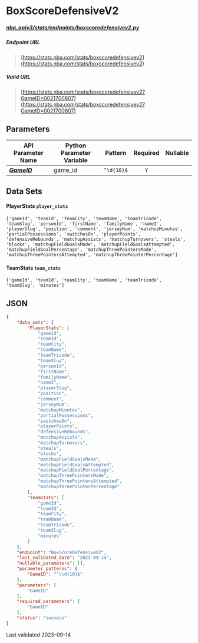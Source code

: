# BoxScoreDefensiveV2
##### [nba_apiv3/stats/endpoints/boxscoredefensivev2.py](https://github.com/swar/nba_api/blob/master/src/nba_api/stats/endpoints/boxscoredefensivev2.py)

##### Endpoint URL
>[https://stats.nba.com/stats/boxscoredefensivev2](https://stats.nba.com/stats/boxscoredefensivev2)

##### Valid URL
>[https://stats.nba.com/stats/boxscoredefensivev2?GameID=0021700807](https://stats.nba.com/stats/boxscoredefensivev2?GameID=0021700807)

## Parameters
| API Parameter Name                                                                                          | Python Parameter Variable |  Pattern   | Required | Nullable |
|-------------------------------------------------------------------------------------------------------------|---------------------------|:----------:|:--------:|:--------:|
| [_**GameID**_](https://github.com/shufinskiy/nba_apiv3/blob/master/docs/nba_api/stats/library/parameters.md#GameID) | game_id                   | `^\d{10}$` |   `Y`    |          | 

## Data Sets
#### PlayerStats `player_stats`
```text
['gameId', 'teamId', 'teamCity', 'teamName', 'teamTricode', 'teamSlug', 'personId', 'firstName', 'familyName', 'nameI', 'playerSlug', 'position', 'comment', 'jerseyNum', 'matchupMinutes', 'partialPossessions', 'switchesOn', 'playerPoints', 'defensiveRebounds', 'matchupAssists', 'matchupTurnovers', 'steals', 'blocks', 'matchupFieldGoalsMade', 'matchupFieldGoalsAttempted', 'matchupFieldGoalPercentage', 'matchupThreePointersMade', 'matchupThreePointersAttempted', 'matchupThreePointerPercentage']
```

#### TeamStats `team_stats`
```text
['gameId', 'teamId', 'teamCity', 'teamName', 'teamTricode', 'teamSlug', 'minutes']
```


## JSON
```json
{
    "data_sets": {
        "PlayerStats": [
            "gameId", 
            "teamId", 
            "teamCity", 
            "teamName", 
            "teamTricode", 
            "teamSlug", 
            "personId", 
            "firstName", 
            "familyName", 
            "nameI", 
            "playerSlug", 
            "position", 
            "comment", 
            "jerseyNum", 
            "matchupMinutes", 
            "partialPossessions", 
            "switchesOn", 
            "playerPoints", 
            "defensiveRebounds", 
            "matchupAssists", 
            "matchupTurnovers", 
            "steals", 
            "blocks", 
            "matchupFieldGoalsMade", 
            "matchupFieldGoalsAttempted", 
            "matchupFieldGoalPercentage", 
            "matchupThreePointersMade", 
            "matchupThreePointersAttempted", 
            "matchupThreePointerPercentage"
        ],
        "TeamStats": [
            "gameId", 
            "teamId", 
            "teamCity", 
            "teamName", 
            "teamTricode", 
            "teamSlug", 
            "minutes"
        ]
    },
    "endpoint": "BoxScoreDefensiveV2",
    "last_validated_date": "2023-09-14",
    "nullable_parameters": [],
    "parameter_patterns": {
        "GameID": "^\\d{10}$"
    },
    "parameters": [
        "GameID"
    ],
    "required_parameters": [
        "GameID"
    ],
    "status": "success"
}
```

Last validated 2023-09-14